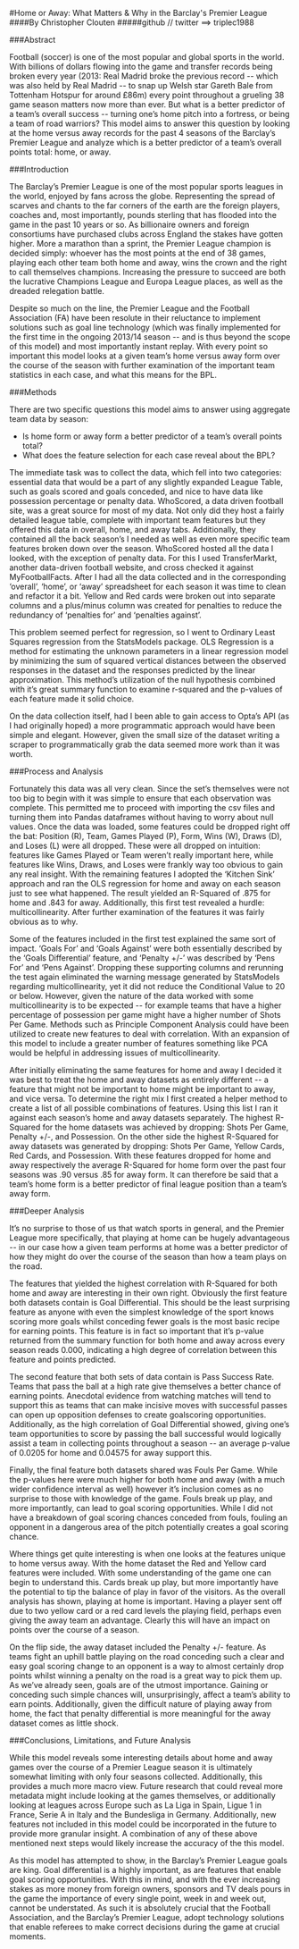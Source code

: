 #Home or Away: What Matters & Why in the Barclay's Premier League
####By Christopher Clouten
#####github // twitter ==> triplec1988

###Abstract

Football (soccer) is one of the most popular and global sports in the world. With billions of dollars flowing into the game and transfer records being broken every year (2013: Real Madrid broke the previous record -- which was also held by Real Madrid -- to snap up Welsh star Gareth Bale from Tottenham Hotspur for around £86m) every point throughout a grueling 38 game season matters now more than ever. But what is a better predictor of a team’s overall success -- turning one’s home pitch into a fortress, or being a team of road warriors? This model aims to answer this question by looking at the home versus away records for the past 4 seasons of the Barclay’s Premier League and analyze which is a better predictor of a team’s overall points total: home, or away.

###Introduction

The Barclay’s Premier League is one of the most popular sports leagues in the world, enjoyed by fans across the globe. Representing the spread of scarves and chants to the far corners of the earth are the foreign players, coaches and, most importantly, pounds sterling that has flooded into the game in the past 10 years or so. As billionaire owners and foreign consortiums have purchased clubs across England the stakes have gotten higher. More a marathon than a sprint, the Premier League champion is decided simply:  whoever has the most points at the end of 38 games, playing each other team both home and away, wins the crown and the right to call themselves champions. Increasing the pressure to succeed are both the lucrative Champions League and Europa League places, as well as the dreaded relegation battle. 

Despite so much on the line, the Premier League and the Football Association (FA) have been resolute in their reluctance to implement solutions such as goal line technology (which was finally implemented for the first time in the ongoing 2013/14 season -- and is thus beyond the scope of this model) and most importantly instant replay. With every point so important this model looks at a given team’s home versus away form over the course of the season with further examination of the important team statistics in each case, and what this means for the BPL.

###Methods

There are two specific questions this model aims to answer using aggregate team data by season:

*   Is home form or away form a better predictor of a team’s overall points total?
*   What does the feature selection for each case reveal about the BPL?

The immediate task was to collect the data, which fell into two categories: essential data that would be a part of any slightly expanded League Table, such as goals scored and goals conceded, and nice to have data like possession percentage or penalty data. WhoScored, a data driven football site, was a great source for most of my data. Not only did they host a fairly detailed league table, complete with important team features but they offered this data in overall, home, and away tabs. Additionally, they contained all the back season’s I needed as well as even more specific team features broken down over the season. WhoScored hosted all the data I looked, with the exception of penalty data. For this I used TransferMarkt, another data-driven football website, and cross checked it against MyFootballFacts. After I had all the data collected and in the corresponding ‘overall’, ‘home’, or ‘away’ spreadsheet for each season it was time to clean and refactor it a bit. Yellow and Red cards were broken out into separate columns and a plus/minus column was created for penalties to reduce the redundancy of 
‘penalties for’ and ‘penalties against’.

This problem seemed perfect for regression, so I went to Ordinary Least Squares regression from the StatsModels package. OLS Regression is a method for estimating the unknown parameters in a linear regression model by minimizing the sum of squared vertical distances between the observed responses in the dataset and the responses predicted by the linear approximation. This method’s utilization of the null hypothesis combined with it’s great summary function to examine r-squared and the p-values of each feature made it solid choice.

On the data collection itself, had I been able to gain access to Opta’s API (as I had originally hoped) a more programmatic approach would have been simple and elegant. However, given the small size of the dataset writing a scraper to programmatically grab the data seemed more work than it was worth.

###Process and Analysis

Fortunately this data was all very clean. Since the set’s themselves were not too big to begin with it was simple to ensure that each observation was complete. This permitted me to proceed with importing the csv files and turning them into Pandas dataframes without having to worry about null values. Once the data was loaded, some features could be dropped right off the bat: Position (R), Team, Games Played (P), Form, Wins (W), Draws (D), and Loses (L) were all dropped. These were all dropped on intuition: features like Games Played or Team weren’t really important here, while features like Wins, Draws, and Loses were frankly way too obvious to gain any real insight.  With the remaining features I adopted the ‘Kitchen Sink’ approach and ran the OLS regression for home and away on each season just to see what happened. The result yielded an R-Squared of .875 for home and .843 for away. Additionally, this first test revealed a hurdle: multicollinearity. After further examination of the features it was fairly obvious as to why. 

Some of the features included in the first test explained the same sort of impact. ‘Goals For’ and ‘Goals Against’ were both essentially described by the ‘Goals Differential’ feature, and ‘Penalty +/-’ was described by ‘Pens For’ and ‘Pens Against’. Dropping these supporting columns and rerunning the test again eliminated the warning message generated by StatsModels regarding multicollinearity, yet it did not reduce the Conditional Value to 20 or below. However, given the nature of the data worked with some multicollinearity is to be expected -- for example teams that have a higher percentage of possession per game might have a higher number of Shots Per Game. Methods such as Principle Component Analysis could have been utilized to create new features to deal with correlation. With an expansion of this model to include a greater number of features something like PCA would be helpful in addressing issues of multicollinearity.

After initially eliminating the same features for home and away I decided it was best to treat the home and away datasets as entirely different -- a feature that might not be important to home might be important to away, and vice versa. To determine the right mix I first created a helper method to create a list of all possible combinations of features. Using this list I ran it against each season’s home and away datasets separately. The highest R-Squared for the home datasets was achieved by dropping: Shots Per Game, Penalty +/-, and Possession. On the other side the highest R-Squared for away datasets was generated by dropping: Shots Per Game, Yellow Cards, Red Cards, and Possession. With these features dropped for home and away respectively the average R-Squared for home form over the past four seasons was .90 versus .85 for away form. It can therefore be said that a team’s home form is a better predictor of final league position than a team’s away form. 

###Deeper Analysis

It’s no surprise to those of us that watch sports in general, and the Premier League more specifically, that playing at home can be hugely advantageous -- in our case how a given team performs at home was a better predictor of how they might do over the course of the season than how a team plays on the road.

The features that yielded the highest correlation with R-Squared for both home and away are interesting in their own right. Obviously the first feature both datasets contain is Goal Differential. This should be the least surprising feature as anyone with even the simplest knowledge of the sport knows scoring more goals whilst conceding fewer goals is the most basic recipe for earning points. This feature is in fact so important that it’s p-value returned from the summary function for both home and away across every season reads 0.000, indicating a high degree of correlation between this feature and points predicted.

The second feature that both sets of data contain is Pass Success Rate. Teams that pass the ball at a high rate give themselves a better chance of earning points. Anecdotal evidence from watching matches will tend to support this as teams that can make incisive moves with successful passes can open up opposition defenses to create goalscoring opportunities. Additionally, as the high correlation of Goal Differential showed, giving one’s team opportunities to score by passing the ball successful would logically assist a team in collecting points throughout a season -- an average p-value of 0.0205 for home and 0.04575 for away support this.

Finally, the final feature both datasets shared was Fouls Per Game. While the p-values here were much higher for both home and away (with a much wider confidence interval as well) however it’s inclusion comes as no surprise to those with knowledge of the game. Fouls break up play, and more importantly, can lead to goal scoring opportunities. While I did not have a breakdown of goal scoring chances conceded from fouls, fouling an opponent in a dangerous area of the pitch potentially creates a goal scoring chance. 

Where things get quite interesting is when one looks at the features unique to home versus away. With the home dataset the Red and Yellow card features were included. With some understanding of the game one can begin to understand this. Cards break up play, but more importantly have the potential to tip the balance of play in favor of the visitors. As the overall analysis has shown, playing at home is important. Having a player sent off due to two yellow card or a red card levels the playing field, perhaps even giving the away team an advantage. Clearly this will have an impact on points over the course of a season. 

On the flip side, the away dataset included the Penalty +/- feature. As teams fight an uphill battle playing on the road conceding such a clear and easy goal scoring change to an opponent is a way to almost certainly drop points whilst winning a penalty on the road is a great way to pick them up. As we’ve already seen, goals are of the utmost importance. Gaining or conceding such simple chances will, unsurprisingly, affect a team’s ability to earn points. Additionally, given the difficult nature of playing away from home, the fact that penalty differential is more meaningful for the away dataset comes as little shock.

###Conclusions, Limitations, and Future Analysis

While this model reveals some interesting details about home and away games over the course of a Premier League season it is ultimately somewhat limiting with only four seasons collected. Additionally, this provides a much more macro view. Future research that could reveal more metadata might include looking at the games themselves, or additionally looking at leagues across Europe such as La Liga in Spain, Ligue 1 in France, Serie A in Italy and the Bundesliga in Germany. Additionally, new features not included in this model could be incorporated in the future to provide more granular insight. A combination of any of these above mentioned next steps would likely increase the accuracy of the this model.

As this model has attempted to show, in the Barclay’s Premier League goals are king. Goal differential is a highly important, as are features that enable goal scoring opportunities. With this in mind, and with the ever increasing stakes as more money from foreign owners, sponsors and TV deals pours in the game the importance of every single point, week in and week out, cannot be understated. As such it is absolutely crucial that the Football Association, and the Barclay’s Premier League, adopt technology solutions that enable referees to make correct decisions during the game at crucial moments.
